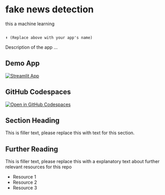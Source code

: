 # fake news detection
this a machine learning 
```

⬆️ (Replace above with your app's name)
```



Description of the app ...

## Demo App

[![Streamlit App](https://static.streamlit.io/badges/streamlit_badge_black_white.svg)](https://machine-learning-fake-news-detection.streamlit.app/)

## GitHub Codespaces

[![Open in GitHub Codespaces](https://github.com/codespaces/badge.svg)](https://codespaces.new/streamlit/app-starter-kit?quickstart=1)

## Section Heading

This is filler text, please replace this with text for this section.

## Further Reading

This is filler text, please replace this with a explanatory text about further relevant resources for this repo
- Resource 1
- Resource 2
- Resource 3
